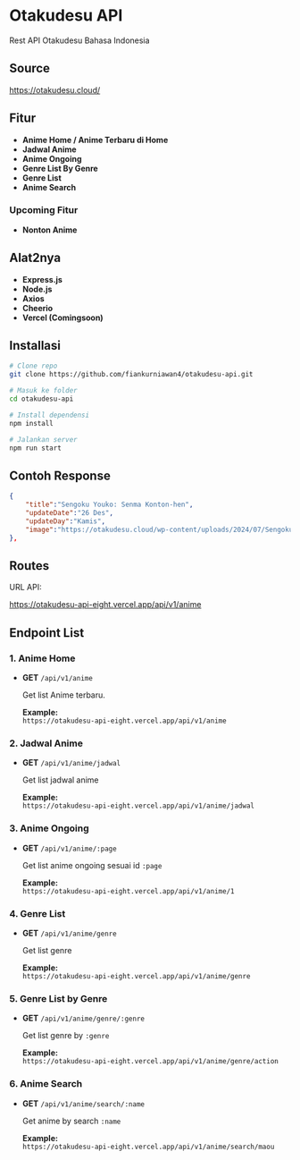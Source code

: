 # Otakudesu API

Rest API Otakudesu Bahasa Indonesia

## Source

https://otakudesu.cloud/

## Fitur

- **Anime Home / Anime Terbaru di Home**
- **Jadwal Anime**
- **Anime Ongoing**
- **Genre List By Genre**
- **Genre List**
- **Anime Search**

### Upcoming Fitur

- **Nonton Anime**

## Alat2nya

- **Express.js**
- **Node.js**
- **Axios**
- **Cheerio**
- **Vercel (Comingsoon)**

## Installasi

```bash
# Clone repo
git clone https://github.com/fiankurniawan4/otakudesu-api.git

# Masuk ke folder
cd otakudesu-api

# Install dependensi
npm install

# Jalankan server
npm run start

```

## Contoh Response

```json
{
    "title":"Sengoku Youko: Senma Konton-hen",
    "updateDate":"26 Des",
    "updateDay":"Kamis",
    "image":"https://otakudesu.cloud/wp-content/uploads/2024/07/Sengoku-Youko-Senam-Konton.jpg"
},
```

## Routes

URL API:

https://otakudesu-api-eight.vercel.app/api/v1/anime

## Endpoint List

### 1. Anime Home

- **GET** `/api/v1/anime`

  Get list Anime terbaru.

  **Example:**  
  `https://otakudesu-api-eight.vercel.app/api/v1/anime`

### 2. Jadwal Anime

- **GET** `/api/v1/anime/jadwal`

  Get list jadwal anime

  **Example:**  
  `https://otakudesu-api-eight.vercel.app/api/v1/anime/jadwal`

### 3. Anime Ongoing

- **GET** `/api/v1/anime/:page`

  Get list anime ongoing sesuai id `:page`

  **Example:**  
  `https://otakudesu-api-eight.vercel.app/api/v1/anime/1`

### 4. Genre List

- **GET** `/api/v1/anime/genre`

  Get list genre

  **Example:**  
  `https://otakudesu-api-eight.vercel.app/api/v1/anime/genre`

### 5. Genre List by Genre

- **GET** `/api/v1/anime/genre/:genre`

  Get list genre by `:genre`

  **Example:**  
  `https://otakudesu-api-eight.vercel.app/api/v1/anime/genre/action`

### 6. Anime Search

- **GET** `/api/v1/anime/search/:name`

  Get anime by search `:name`

  **Example:**  
  `https://otakudesu-api-eight.vercel.app/api/v1/anime/search/maou`
